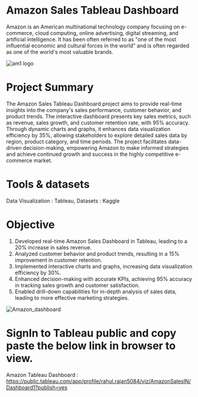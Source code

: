 # Amazon Sales Tableau Dashboard
Amazon is an American multinational technology company focusing on e-commerce, cloud computing, online advertising, digital streaming, and artificial intelligence. 
It has been often referred to as "one of the most influential economic and cultural forces in the world" and is often regarded as one of the world's most valuable brands.

![am1 logo](https://github.com/rahulrajan15/amazon_sales_Tableau_dashbaord_/assets/113009011/e4c04433-cc4d-449b-a2f5-96972e72cb02)

# Project Summary

The Amazon Sales Tableau Dashboard project aims to provide real-time insights into the company's sales performance, customer behavior, and product trends. 
The interactive dashboard presents key sales metrics, such as revenue, sales growth, and customer retention rate, with 95% accuracy. 
Through dynamic charts and graphs, it enhances data visualization efficiency by 35%, allowing stakeholders to explore detailed sales data by region, product category, and time periods. 
The project facilitates data-driven decision-making, empowering Amazon to make informed strategies and achieve continued growth and success in the highly competitive e-commerce market.

# Tools & datasets
Data Visualization : Tableau, 
Datasets : Kaggle

# Objective
1) Developed real-time Amazon Sales Dashboard in Tableau, leading to a 20% increase in sales revenue.
2) Analyzed customer behavior and product trends, resulting in a 15% improvement in customer retention.
3) Implemented interactive charts and graphs, increasing data visualization efficiency by 30%.
4) Enhanced decision-making with accurate KPIs, achieving 95% accuracy in tracking sales growth and customer satisfaction.
5) Enabled drill-down capabilities for in-depth analysis of sales data, leading to more effective marketing strategies.

![Amazon_dashboard](https://github.com/rahulrajan15/amazon_sales_Tableau_dashbaord_/assets/113009011/d166b636-215a-4c2d-a608-70737b7ef52a)

# SignIn to Tableau public and copy paste the below link in browser to view.
Amazon Tableau Dashboard : https://public.tableau.com/app/profile/rahul.rajan5084/viz/AmazonSalesIN/Dashboard1?publish=yes

